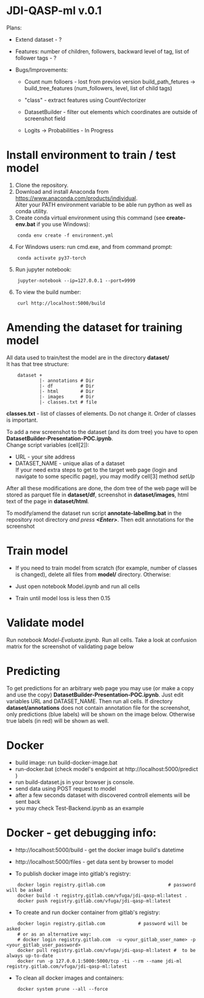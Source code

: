 # JDI-QASP-ml v.0.1

Plans:
 - Extend dataset - ?
 - Features: number of children, followers, backward level of tag, list of follower tags - ?

 - Bugs/Improvements:
   - Count num folloers - lost from previos version
     build_path_fetures -> build_tree_features (num_followers, level, list of child tags)
     
   - "class" - extract features using CountVectorizer
   - DatasetBuilder - filter out elements which coordinates are outside of screenshot field
   - Logits -> Probabilities - In Progress


# Install environment to train / test model

1. Clone the repository.<br>
2. Download and install Anaconda from https://www.anaconda.com/products/individual. <br>
   Alter your PATH environment variable to be able run python as well as conda utility. <br>
3. Create conda virtual environment using this command (see **create-env.bat** if you use Windows):<br>
````
    conda env create -f environment.yml
````
4. For Windows users: run cmd.exe, and from command prompt:<br>
````
    conda activate py37-torch 
````
5. Run jupyter notebook:<br>
````
    jupyter-notebook --ip=127.0.0.1 --port=9999
````
6. To view the build number:
````
    curl http://localhost:5000/build
````


# Amending the dataset for training model

All data used to train/test the model are in the directory **dataset/**<br>
It has that tree structure:
````
    dataset +
            |- annotations # Dir
            |- df          # Dir
            |- html        # Dir
            |- images      # Dir
            |- classes.txt # file   
````

**classes.txt** - list of classes of elements. Do not change it. Order of classes is important.<br>

To add a new screenshot to the dataset (and its dom tree) you have to open **DatasetBuilder-Presentation-POC.ipynb**.<br>
Change script variables (cell[2]):<br> 
 - URL - your site address<br>
 - DATASET_NAME - unique alias of a dataset<br>
If your need extra steps to get to the target web page (login and navigate to some specific page), you may modify cell[3] method *setUp*

After all these modifications are done, the dom tree of the web page will be stored as parquet file in **dataset/df**, screenshot in **dataset/images**, html text of the page in **dataset/html**.

To modify/amend the dataset run script **annotate-labelImg.bat** in the repository root directory _and press **\<Enter\>**_. Then edit annotations for the screenshot

# Train model

- If you need to train model from scratch (for example, number of classes is changed), delete all files from **model/**
directory. Otherwise:

- Just open notebook Model.ipynb and run all cells
- Train until model loss is less then 0.15

# Validate model

Run notebook *Model-Evaluate.ipynb*. Run all cells. Take a look at confusion matrix for the screenshot of validating page 
below


# Predicting

To get predictions for an arbitrary web page you may use (or make a copy and use the copy)
**DatasetBuilder-Presentation-POC.ipynb**. Just edit variables URL and DATASET_NAME. Then run all cells.
If directory **dataset/annotations** does not contain annotation file for the screenshot, only predictions (blue labels) will be shown on the image below. Otherwise true labels (in red) will be shown as well.


# Docker
- build image: run build-docker-image.bat
- run-docker.bat (check model's endpoint at http://localhost:5000/predict )
- run build-dataset.js in your browser js console. 
- send data using POST request to model
- after a few seconds dataset with discovered controll elements will be sent back
- you may check Test-Backend.ipynb as an example 

# Docker - get debugging info:
- http://localhost:5000/build  - get the docker image build's datetime
- http://localhost:5000/files  - get data sent by browser to model

- To publish docker image into gitlab's registry:
````
    docker login registry.gitlab.com                       # password will be asked 
    docker build -t registry.gitlab.com/vfuga/jdi-qasp-ml:latest .
    docker push registry.gitlab.com/vfuga/jdi-qasp-ml:latest
````

- To create and run docker container from gitlab's registry:
````
    docker login registry.gitlab.com            # password will be asked 
    # or as an alternative way:
    # docker login registry.gitlab.com  -u <your_gitlab_user_name> -p <your_gitlab_user_password>
    docker pull registry.gitlab.com/vfuga/jdi-qasp-ml:latest #  to be always up-to-date
    docker run -p 127.0.0.1:5000:5000/tcp -ti --rm --name jdi-ml registry.gitlab.com/vfuga/jdi-qasp-ml:latest
````
- To clean all docker images and containers:
````
    docker system prune --all --force
````



